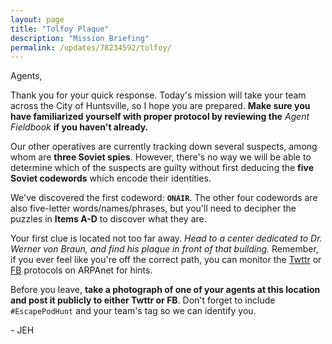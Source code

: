 ```yaml
---
layout: page
title: "Tolfoy Plaque"
description: "Mission Briefing"
permalink: /updates/78234592/tolfoy/
---
```


Agents,

Thank you for your quick response. Today's mission will take your
team across the City of Huntsville, so I hope you are prepared.
**Make sure you have familiarized yourself with proper protocol by
reviewing the** *Agent Fieldbook* **if you haven't already.**

Our other operatives are currently tracking down several suspects,
among whom are **three Soviet spies**. However, there's no way
we will be able to determine which of the suspects are guilty without
first deducing the **five Soviet codewords** which encode their
identities.

We've discovered the first codeword: **`ONAIR`**. The other four codewords
are also five-letter words/names/phrases, but you'll need to decipher
the puzzles in **Items A-D** to discover what they are.

Your first clue is located not too far away.
*Head to a center dedicated to Dr. Werner von Braun, and find his
plaque in front of that building.* Remember, if you ever
feel like you're off the correct path, you can monitor the
[Twttr][Twitter] or [FB][Facebook] protocols on ARPAnet for hints.

[Twitter]: http://twitter.com/EscapePodGame/
[Facebook]: http://fb.com/EscapePodGame/

Before you leave, **take a photograph of one of your agents at this
location and post it publicly to either Twttr or FB**. Don't forget
to include `#EscapePodHunt` and your team's tag so we can identify you.

\- JEH
